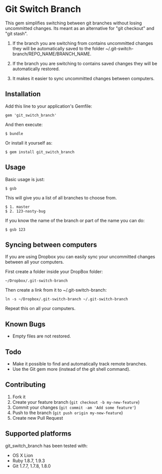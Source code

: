 # Git Switch Branch

This gem simplifies switching between git branches without losing uncommitted changes. Its meant as an alternative for "git checkout" and "git stash".

1. If the branch you are switching from contains uncommitted changes they will be automatically
saved to the folder ~/.git-switch-branch/REPO_NAME/BRANCH_NAME.

2. If the branch you are switching to contains saved changes they will be automatically restored.

3. It makes it easier to sync uncommitted changes between computers.

## Installation

Add this line to your application's Gemfile:

    gem 'git_switch_branch'

And then execute:

    $ bundle

Or install it yourself as:

    $ gem install git_switch_branch

## Usage

Basic usage is just:

    $ gsb

This will give you a list of all branches to choose from.

    $ 1. master
    $ 2. 123-nasty-bug

If you know the name of the branch or part of the name you can do:

    $ gsb 123

## Syncing between computers

If you are using Dropbox you can easily sync your uncommitted changes between all your computers.

First create a folder inside your DropBox folder:

	~/Dropbox/.git-switch-branch

Then create a link from it to ~/.git-switch-branch:

    ln -s ~/Dropbox/.git-switch-branch ~/.git-switch-branch

Repeat this on all your computers.

## Known Bugs

* Empty files are not restored.

## Todo

* Make it possible to find and automatically track remote branches.
* Use the Git gem more (instead of the git shell command).

## Contributing

1. Fork it
2. Create your feature branch (`git checkout -b my-new-feature`)
3. Commit your changes (`git commit -am 'Add some feature'`)
4. Push to the branch (`git push origin my-new-feature`)
5. Create new Pull Request

## Supported platforms

git_switch_branch has been tested with:

* OS X Lion
* Ruby 1.8.7, 1.9.3
* Git 1.7.7, 1.7.8, 1.8.0
